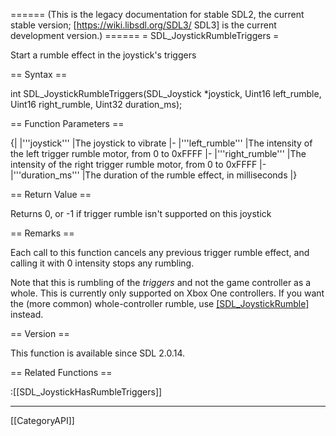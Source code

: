====== (This is the legacy documentation for stable SDL2, the current stable version; [https://wiki.libsdl.org/SDL3/ SDL3] is the current development version.) ======
= SDL_JoystickRumbleTriggers =

Start a rumble effect in the joystick's triggers 

== Syntax ==

<syntaxhighlight lang='c'>
int SDL_JoystickRumbleTriggers(SDL_Joystick *joystick, Uint16 left_rumble, Uint16 right_rumble, Uint32 duration_ms);
</syntaxhighlight>

== Function Parameters ==

{|
|'''joystick'''
|The joystick to vibrate
|-
|'''left_rumble'''
|The intensity of the left trigger rumble motor, from 0 to 0xFFFF
|-
|'''right_rumble'''
|The intensity of the right trigger rumble motor, from 0 to 0xFFFF
|-
|'''duration_ms'''
|The duration of the rumble effect, in milliseconds
|}

== Return Value ==

Returns 0, or -1 if trigger rumble isn't supported on this joystick

== Remarks ==

Each call to this function cancels any previous trigger rumble effect, and
calling it with 0 intensity stops any rumbling.

Note that this is rumbling of the _triggers_ and not the game controller as
a whole. This is currently only supported on Xbox One controllers. If you
want the (more common) whole-controller rumble, use
[[SDL_JoystickRumble]]() instead.

== Version ==

This function is available since SDL 2.0.14.

== Related Functions ==

:[[SDL_JoystickHasRumbleTriggers]]

----
[[CategoryAPI]]


